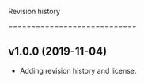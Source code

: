 Revision history

============================

## v1.0.0 (2019-11-04)

-   Adding revision history and license.
